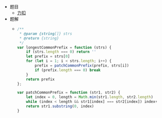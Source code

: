 - 题目
	- [力扣](https://leetcode.cn/problems/longest-common-prefix/description/)
- 题解
	- ```js
	  /**
	   * @param {string[]} strs
	   * @return {string}
	   */
	  var longestCommonPrefix = function (strs) {
	      if (strs.length === 0) return ''
	      let prefix = strs[0]
	      for (let i = 1; i < strs.length; i++) {
	          prefix = patchCommonPrefix(prefix, strs[i])
	          if (prefix.length === 0) break
	      }
	      return prefix
	  };
	  
	  var patchCommonPrefix = function (str1, str2) {
	      let index = 0, length = Math.min(str1.length, str2.length)
	      while (index < length && str1[index] === str2[index]) index++
	      return str1.substring(0, index)
	  }
	  ```